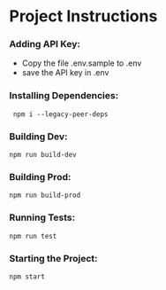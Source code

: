 # Project Instructions


### Adding API Key:

- Copy the file .env.sample to .env
- save the API key in .env 

### Installing Dependencies:

`` npm i --legacy-peer-deps``

### Building Dev:

``npm run build-dev``

### Building Prod:

``npm run build-prod``

### Running Tests:

``npm run test``

### Starting the Project:

``npm start``